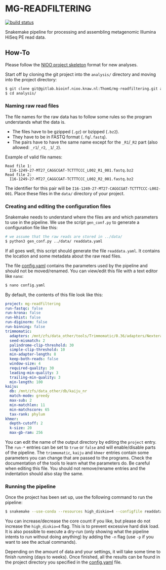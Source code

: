 # MG-READFILTERING
[![build status](https://gitlab.bioinf.nioo.knaw.nl/ThomG/mg-readfiltering/badges/master/build.svg)](https://gitlab.bioinf.nioo.knaw.nl/ThomG/mg-readfiltering/commits/master)

Snakemake pipeline for processing and assembling metagenomic Illumina HiSeq PE read data.

## How-To
Please follow the [NIOO project skeleton](https://gitlab.bioinf.nioo.knaw.nl/nioo-bioinformatics/nioo-project-skeleton) format for new analyses.

Start off by cloning the git project into the `analysis/` directory and moving into the project directory:
```sh
$ git clone git@gitlab.bioinf.nioo.knaw.nl:ThomG/mg-readfiltering.git analysis/
$ cd analysis/
```

### Naming raw read files
The file names for the raw data has to follow some rules so the program understands what the data is.
- The files have to be gzipped (`.gz`) or bzipped (`.bz2`).
- They have to be in FASTQ format (`.fq`/`.fastq`).
- The pairs have to have the same name except for the `_R1`/`_R2` part (also allowed: `_r1`/`_r2`, `_1`/`_2`).

Example of valid file names:
```
Read file 1:
  I16-1249-27-MT27_CAGGCGAT-TCTTTCCC_L002_R1_001.fastq.bz2
Read file 2:
  I16-1249-27-MT27_CAGGCGAT-TCTTTCCC_L002_R2_001.fastq.bz2
```
The identifier for this pair will be `I16-1249-27-MT27-CAGGCGAT-TCTTTCCC-L002-001`.
Place these files in the `data/` directory of your project.

### Creating and editing the configuration files
Snakemake needs to understand where the files are and which parameters to use in the pipeline.
We use the script `gen_conf.py` to generate a configuration file like this:
```sh
# we assume that the raw reads are stored in ../data/
$ python3 gen_conf.py ../data/ readdata.yaml
```
If all goes well, this script should generate the file `readdata.yaml`.
It contains the location and some metadata about the raw read files.

The file [config.yaml](config.yaml) contains the parameters used by the pipeline and should not be moved/renamed.
You can view/edit this file with a text editor like `nano`:
```sh
$ nano config.yaml
```
By default, the contents of this file look like this:
```yaml
project: mg-readfiltering
run-fastqc: false
run-krona: false
run-khist: false
run-diginorm: false
run-binning: false
trimmomatic:
  adapters: /mnt/zfs/data_other/tools/Trimmomatic/0.36/adapters/NexteraPE-PE.fa
  seed-mismatch: 2
  palindrome-clip-threshold: 30
  simple-clip-threshold: 10
  min-adapter-length: 8
  keep-both-reads: false
  window-size: 4
  required-quality: 30
  leading-min-quality: 3
  trailing-min-quality: 3
  min-length: 100
kaiju:
  db: /mnt/zfs/data_other/db/kaiju_nr
  match-mode: greedy
  max-sub: 2
  min-matchlen: 11
  min-matchscore: 65
  tax-rank: phylum
khmer:
  depth-cutoff: 2
  k-size: 20
  max-gb-ram: 256
```
You can edit the name of the output directory by editing the `project` entry.
The `run-*` entries can be set to `true` or `false` and will enable/disable parts of the pipeline.
The `trimmomatic`, `kaiju` and `khmer` entries contain some parameters you can change that are passed to the programs.
Check the documentation of the tools to learn what the parameters do.
Be careful when editing this file.
You should not remove/rename entries and the indentation should also stay the same.

### Running the pipeline
Once the project has been set up, use the following command to run the pipeline:
```sh
$ snakemake --use-conda --resources high_diskio=4 --configfile readdata.yaml --cores 8
```
You can increase/decrease the core count if you like, but please do not increase the `high_diskio=4` flag.
This is to prevent excessive hard disk load.
It is also possible to execute a dry-run (only showing what the pipeline intents to run without doing anything) by adding the `-n` flag (use `-p` if you want to see the actual commands).

Depending on the amount of data and your settings, it will take some time to finish running (days to weeks).
Once finished, all the results can be found in the project directory you specified in the [config.yaml](config.yaml) file.
